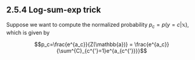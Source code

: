 ## 2.5.4 Log-sum-exp trick 
Suppose we want to compute the normalized probability $p_c=p(y=c|\mathbb{x})$, which is given by

$$p_c=\frac{e^{a_c}}{Z(\mathbb{a})} = \frac{e^{a_c}}{\sum^{C}_{c^{'}=1}e^{a_{c^{'}}}}$$